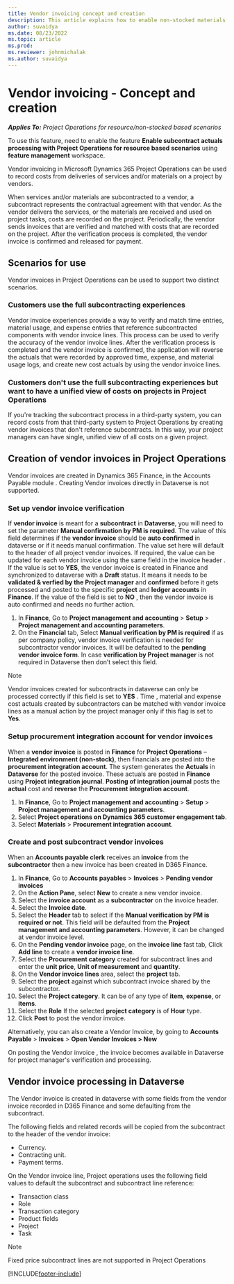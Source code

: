 ```yaml
---
title: Vendor invoicing concept and creation
description: This article explains how to enable non-stocked materials and pending vendor invoices.
author: suvaidya
ms.date: 08/23/2022
ms.topic: article
ms.prod:
ms.reviewer: johnmichalak
ms.author: suvaidya
---
```


# Vendor invoicing - Concept and creation

_**Applies To:** Project Operations for resource/non-stocked based scenarios_

To use this feature, need to enable the feature **Enable subcontract actuals processing with Project Operations for resource based scenarios** using **feature management** workspace.

Vendor invoicing in Microsoft Dynamics 365 Project Operations can be used to record costs from deliveries of services and/or materials on a project by vendors.

When services and/or materials are subcontracted to a vendor, a subcontract represents the contractual agreement with that vendor. As the vendor delivers the services, or the materials are received and used on project tasks, costs are recorded on the project. Periodically, the vendor sends invoices that are verified and matched with costs that are recorded on the project. After the verification process is completed, the vendor invoice is confirmed and released for payment.

## Scenarios for use

Vendor invoices in Project Operations can be used to support two distinct scenarios.

### Customers use the full subcontracting experiences

Vendor invoice experiences provide a way to verify and match time entries, material usage, and expense entries that reference subcontracted components with vendor invoice lines. This process can be used to verify the accuracy of the vendor invoice lines. After the verification process is completed and the vendor invoice is confirmed, the application will reverse the actuals that were recorded by approved time, expense, and material usage logs, and create new cost actuals by using the vendor invoice lines.

### Customers don't use the full subcontracting experiences but want to have a unified view of costs on projects in Project Operations

If you're tracking the subcontract process in a third-party system, you can record costs from that third-party system to Project Operations by creating vendor invoices that don't reference subcontracts. In this way, your project managers can have single, unified view of all costs on a given project.

## Creation of vendor invoices in Project Operations

Vendor invoices are created in Dynamics 365 Finance, in the Accounts Payable module . Creating Vendor invoices directly in Dataverse is not supported. 

### Set up vendor invoice verification 
If **vendor invoice** is meant for a **subcontract** in **Dataverse**, you will need to set the parameter **Manual confirmation by PM is required**. 
The value of this field determines if the **vendor invoice** should be **auto confirmed** in dataverse or if it needs manual confirmation. The value set here will default to the header of all project vendor invoices. If required, the value can be updated for each vendor invoice using the same field in the invoice header . 
If the value is set to **YES**, the vendor invoice is created in Finance and synchronized to dataverse with a **Draft** status. It means it needs to be **validated & verfied by the Project manager** and **confirmed** before it gets processed and posted to the specific **project** and **ledger accounts** in **Finance**. 
If the value of the field is set to **NO** , then the vendor invoice is auto confirmed and needs no further action. 

1.	In **Finance**, Go to **Project management and accounting** > **Setup** > **Project management and accounting parameters**.
2.	On the **Financial** tab, Select **Manual verification by PM is required** if as per company policy, vendor invoice verification is needed for subcontractor vendor invoices. It will be defaulted to the **pending vendor invoice form**. In case **verification by Project manager** is not required in Dataverse then don’t select this field. 

>[!NOTE]
> Vendor invoices created for subcontracts in dataverse can only be processed correctly if this field is set to **YES** . Time , material and expense cost actuals created by subcontractors can be matched with vendor invoice lines as a manual action by the project manager only if this flag is set to **Yes**.

### Setup procurement integration account for vendor invoices
When a **vendor invoice** is posted in **Finance** for **Project Operations** – **Integrated environment (non-stock)**, then financials are posted into the **procurement integration account**. The system generates the **Actuals** in **Dataverse** for the posted invoice. These actuals are posted in **Finance** using **Project integration journal**. **Posting of integration journal** posts the **actual** cost and **reverse** the **Procurement integration account**.

1.	In **Finance**, Go to **Project management and accounting** > **Setup** > **Project management and accounting parameters**.
2.	Select **Project operations on Dynamics 365 customer engagement tab**.
3.	Select **Materials** > **Procurement integration account**.


### Create and post subcontract vendor invoices
When an **Accounts payable clerk** receives an **invoice** from the **subcontractor** then a new invoice has been created in D365 Finance. 

1.	In **Finance**, Go to **Accounts payables** > **Invoices** > **Pending vendor invoices**
2.	On the **Action Pane**, select **New** to create a new vendor invoice.
3.	Select the **invoice account** as a **subcontractor** on the invoice header.
4.	Select the **Invoice date**.
5.	Select the **Header** tab to select if the **Manual verification by PM is required or not**. This field will be defaulted from the **Project management and  accounting parameters**. However, it can be changed at vendor invoice level.  
6.	On the **Pending vendor invoice** page, on the **invoice line** fast tab, Click **Add line** to create a **vendor invoice line**.
7.	Select the **Procurement category** created for subcontract lines and enter the **unit price**, **Unit of measurement** and **quantity**.
8.	On the **Vendor invoice lines** area, select the **project** tab.
9.	Select the **project** against which subcontract invoice shared by the subcontractor.
10.	Select the **Project category**. It can be of any type of **item**, **expense**, or **items**.
11.	Select the **Role** If the selected **project category** is of **Hour** type. 
12.	Click **Post** to post the vendor invoice.

Alternatively, you can also create a Vendor Invoice, by going to **Accounts Payable** \> **Invoices** \> **Open Vendor Invoices \> New** 

On posting the Vendor invoice , the invoice becomes available in Dataverse for project manager's verification and processing. 

## Vendor invoice processing in Dataverse

The Vendor invoice is created in dataverse with some fields from the vendor invoice recorded in D365 Finance and some defaulting from the subcontract.  

The following fields and related records will be copied from the subcontract to the header of the vendor invoice:
- Currency.
- Contracting unit.
- Payment terms.

On the Vendor invoice line, Project operations uses the following field values to default the subcontract and subcontract line reference:
- Transaction class
- Role
- Transaction category
- Product fields
- Project
- Task

>[!NOTE] 
>Fixed price subcontract lines are not supported in Project Operations



[!INCLUDE[footer-include](../includes/footer-banner.md)]
